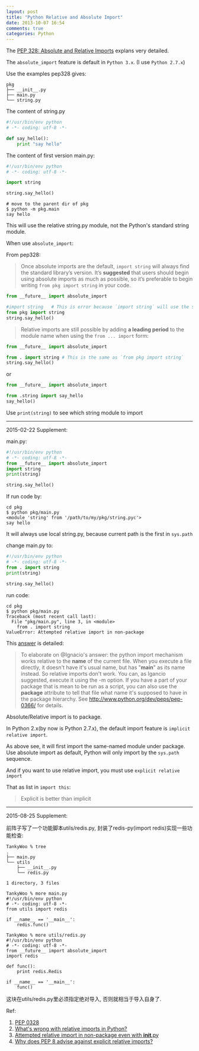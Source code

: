 ```yaml
---
layout: post
title: "Python Relative and Absolute Import"
date: 2013-10-07 16:54
comments: true
categories: Python
---
```


The [PEP 328: Absolute and Relative Imports](http://docs.python.org/2/whatsnew/2.5.html#pep-328-absolute-and-relative-imports) explans very detailed.

The `absolute_import` feature is default in `Python 3.x`. (I use `Python 2.7.x`)

<!-- more -->

Use the examples pep328 gives:

	pkg
	├── __init__.py
	├── main.py
	└── string.py

The content of string.py

```python
#!/usr/bin/env python
# -*- coding: utf-8 -*-

def say_hello():
	print "say hello"
```

The content of first version main.py:

```python
#!/usr/bin/env python
# -*- coding: utf-8 -*-

import string

string.say_hello()
```

	# move to the parent dir of pkg
	$ python -m pkg.main
	say hello

This will use the relative string.py module, not the Python's standard string module.

When use `absolute_import`:

From pep328:

> Once absolute imports are the default, `import string` will always find the standard library’s version.
> It’s **suggested** that users should begin using absolute imports as much as possible, so it’s preferable to begin writing `from pkg import string` in your code.

```python
from __future__ import absolute_import

#import string   # This is error because `import string` will use the standard string module
from pkg import string
string.say_hello()
```

> Relative imports are still possible by adding **a leading period** to the module name when using the `from ... import` form:

```python
from __future__ import absolute_import

from . import string # This is the same as `from pkg import string`
string.say_hello()
```

or

```python
from __future__ import absolute_import

from .string import say_hello
say_hello()
```

Use `print(string)` to see which string module to import

---
2015-02-22 Supplement:


main.py:

```python
#!/usr/bin/env python
# -*- coding: utf-8 -*-
from __future__ import absolute_import
import string
print(string)

string.say_hello()
```

If run code by:

	cd pkg
	$ python pkg/main.py
	<module 'string' from '/path/to/my/pkg/string.pyc'>
	say hello

It will always use local string.py, because current path is the first in `sys.path`

change main.py to:

```python
#!/usr/bin/env python
# -*- coding: utf-8 -*-
from . import string
print(string)

string.say_hello()
```

run code:

	cd pkg
	$ python pkg/main.py
	Traceback (most recent call last):
	  File "pkg/main.py", line 3, in <module>
		from . import string
	ValueError: Attempted relative import in non-package

This [answer](http://stackoverflow.com/a/11537218/1276501) is detailed:

> To elaborate on @Ignacio's answer: the python import mechanism works relative to the __name__ of the current file. When you execute a file directly, it doesn't have it's usual name, but has "__main__" as its name instead. So relative imports don't work. You can, as Igancio suggested, execute it using the -m option. If you have a part of your package that is mean to be run as a script, you can also use the __package__ attribute to tell that file what name it's supposed to have in the package hierarchy. See http://www.python.org/dev/peps/pep-0366/ for details.

Absolute/Relative import is to package.

In Python 2.x(by now is Python 2.7.x), the default import feature is `implicit relative import`.

As above see, it will first import the same-named module under package. Use absolute import as default, Python will only import by the `sys.path` sequence.

And if you want to use relative import, you must use `explicit relative import`


That as list in `import this`:

> Explicit is better than implicit

---
2015-08-25 Supplement:

前阵子写了一个功能脚本utils/redis.py, 封装了redis-py(import redis)实现一些功能检查:

    TankyWoo % tree
    .
    ├── main.py
    └── utils
        ├── __init__.py
        └── redis.py

    1 directory, 3 files

    TankyWoo % more main.py
    #!/usr/bin/env python
    # -*- coding: utf-8 -*-
    from utils import redis

    if __name__ == '__main__':
        redis.func()

    TankyWoo % more utils/redis.py
    #!/usr/bin/env python
    # -*- coding: utf-8 -*-
    from __future__ import absolute_import
    import redis

    def func():
        print redis.Redis

    if __name__ == '__main__':
        func()

这块在utils/redis.py里必须指定绝对导入, 否则就相当于导入自身了.


Ref:

1. [PEP 0328](https://www.python.org/dev/peps/pep-0328/)
2. [What's wrong with relative imports in Python?](http://programmers.stackexchange.com/questions/159503/whats-wrong-with-relative-imports-in-python)
3. [Attempted relative import in non-package even with __init__.py](http://stackoverflow.com/questions/11536764/attempted-relative-import-in-non-package-even-with-init-py)
4. [Why does PEP 8 advise against explicit relative imports?](http://www.gossamer-threads.com/lists/python/dev/1072694)

